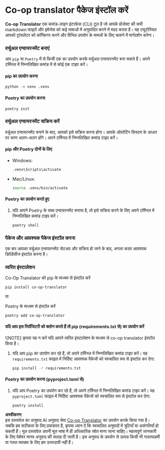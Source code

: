 <!--
CO_OP_TRANSLATOR_METADATA:
{
  "original_hash": "b6d85d887d2664539a438dae5d0dfa50",
  "translation_date": "2025-05-06T17:56:52+00:00",
  "source_file": "getting_started/command-line-guide/install-package.md",
  "language_code": "hi"
}
-->
# Co-op translator पैकेज इंस्टॉल करें

**Co-op Translator** एक कमांड-लाइन इंटरफ़ेस (CLI) टूल है जो आपके प्रोजेक्ट की सभी markdown फाइलें और इमेजेस को कई भाषाओं में अनुवादित करने में मदद करता है। यह ट्यूटोरियल आपको ट्रांसलेटर को कॉन्फ़िगर करने और विभिन्न उपयोग के मामलों के लिए चलाने में मार्गदर्शन करेगा।

### वर्चुअल एन्वायरनमेंट बनाएं

आप `pip` या `Poetry` में से किसी एक का उपयोग करके वर्चुअल एन्वायरनमेंट बना सकते हैं। अपने टर्मिनल में निम्नलिखित कमांड में से कोई एक टाइप करें।

#### pip का उपयोग करना

```bash
python -m venv .venv
```

#### Poetry का उपयोग करना

```bash
poetry init
```

### वर्चुअल एन्वायरनमेंट सक्रिय करें

वर्चुअल एन्वायरनमेंट बनाने के बाद, आपको इसे सक्रिय करना होगा। आपके ऑपरेटिंग सिस्टम के आधार पर चरण अलग-अलग होंगे। अपने टर्मिनल में निम्नलिखित कमांड टाइप करें।

#### pip और Poetry दोनों के लिए

- Windows:

    ```bash
    .venv\Scripts\activate
    ```

- Mac/Linux:

    ```bash
    source .venv/bin/activate
    ```

#### Poetry का उपयोग करते हुए

1. यदि आपने Poetry के साथ एन्वायरनमेंट बनाया है, तो इसे सक्रिय करने के लिए अपने टर्मिनल में निम्नलिखित कमांड टाइप करें।

    ```bash
    poetry shell
    ```

### पैकेज और आवश्यक पैकेज इंस्टॉल करना

एक बार आपका वर्चुअल एन्वायरनमेंट सेटअप और सक्रिय हो जाने के बाद, अगला कदम आवश्यक डिपेंडेंसीज इंस्टॉल करना है।

### त्वरित इंस्टालेशन

Co-Op Translator को pip के माध्यम से इंस्टॉल करें

```
pip install co-op-translator
```
या 

Poetry के माध्यम से इंस्टॉल करें
```
poetry add co-op-translator
```

#### यदि आप इस रिपॉजिटरी को क्लोन करते हैं तो pip (requirements.txt से) का उपयोग करें

![NOTE] कृपया यह न करें यदि आपने त्वरित इंस्टालेशन के माध्यम से co-op translator इंस्टॉल किया है।

1. यदि आप pip का उपयोग कर रहे हैं, तो अपने टर्मिनल में निम्नलिखित कमांड टाइप करें। यह `requirements.txt` फाइल में निर्दिष्ट आवश्यक पैकेजों को स्वचालित रूप से इंस्टॉल कर देगा:

    ```bash
    pip install -r requirements.txt
    ```

#### Poetry का उपयोग करना (pyproject.toml से)

1. यदि आप Poetry का उपयोग कर रहे हैं, तो अपने टर्मिनल में निम्नलिखित कमांड टाइप करें। यह `pyproject.toml` फाइल में निर्दिष्ट आवश्यक पैकेजों को स्वचालित रूप से इंस्टॉल कर देगा:

    ```bash
    poetry install
    ```

**अस्वीकरण**:  
इस दस्तावेज़ का अनुवाद AI अनुवाद सेवा [Co-op Translator](https://github.com/Azure/co-op-translator) का उपयोग करके किया गया है। जबकि हम सटीकता के लिए प्रयासरत हैं, कृपया ध्यान दें कि स्वचालित अनुवादों में त्रुटियाँ या असंगतियाँ हो सकती हैं। मूल दस्तावेज़ अपनी मूल भाषा में ही अधिकारिक स्रोत माना जाना चाहिए। महत्वपूर्ण जानकारी के लिए पेशेवर मानव अनुवाद की सलाह दी जाती है। इस अनुवाद के उपयोग से उत्पन्न किसी भी गलतफहमी या गलत व्याख्या के लिए हम उत्तरदायी नहीं हैं।